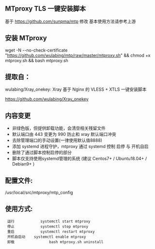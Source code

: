 ## MTproxy TLS 一键安装脚本

基于 https://github.com/sunpma/mtp 修改
基本使用方法请参考上游


## 安装 MTproxy

wget -N --no-check-certificate "https://github.com/wulabing/mtp/raw/master/mtproxy.sh" && chmod +x mtproxy.sh && bash mtproxy.sh

## 提取自：

wulabing/Xray_onekey: Xray 基于 Nginx 的 VLESS + XTLS 一键安装脚本

https://github.com/wulabing/Xray_onekey


## 内容变更
* 非绿色版，但提供卸载功能，会清空相关残留文件
* 默认端口由 443 变更为 990 防止和 xray 默认端口冲突
* 去除管理端口的手动设置(一律使用默认值8888)  
* 添加 systemd 进程守护，mtproxy 通过 systemd 控制 启停 与 开机自启
* 删除了通过脚本控制启停的部分
* 脚本仅支持使用systemd管理的系统 (建议 Centos7+ / Ubuntu18.04+ / Debian9+ )


## 配置文件: 
/usr/local/src/mtproxy/mtp_config


## 使用方式:
	 运行	           systemctl start mtproxy
	 停止	      	   systemctl stop mtproxy
	 重启 	  	   systemctl restart mtproxy
	 开机自启动 	  systemctl enable mtproxy
	 卸载                bash mtproxy.sh uninstall
